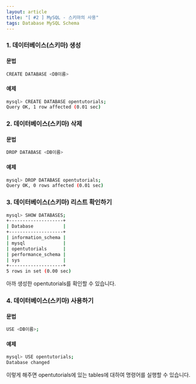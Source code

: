 ```yaml
---
layout: article
title: "[ #2 ] MySQL - 스키마의 사용"
tags: Database MySQL Schema
---
```


### 1. 데이터베이스(스키마) 생성

#### 문법
~~~sh
CREATE DATABASE <DB이름>
~~~

#### 예제

~~~sh
mysql> CREATE DATABASE opentutorials;
Query OK, 1 row affected (0.01 sec)
~~~

### 2. 데이터베이스(스키마) 삭제

#### 문법
~~~sh
DROP DATABASE <DB이름>
~~~

#### 예제

~~~sh
mysql> DROP DATABASE opentutorials;
Query OK, 0 rows affected (0.01 sec)
~~~ 

### 3. 데이터베이스(스키마) 리스트 확인하기 

~~~sh
mysql> SHOW DATABASES;
+--------------------+
| Database           |
+--------------------+
| information_schema |
| mysql              |
| opentutorials      |
| performance_schema |
| sys                |
+--------------------+
5 rows in set (0.00 sec)
~~~

아까 생성한 opentutorials를 확인할 수 있습니다.

### 4. 데이터베이스(스키마) 사용하기

#### 문법

~~~sh
USE <DB이름>;
~~~

#### 예제

~~~sh
mysql> USE opentutorials;
Database changed
~~~

이렇게 해주면 opentutorials에 있는 tables에 대하여 명령어를 실행할 수 있습니다.